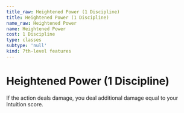 ```yaml
---
title_raw: Heightened Power (1 Discipline)
title: Heightened Power (1 Discipline)
name_raw: Heightened Power
name: Heightened Power
cost: 1 Discipline
type: classes
subtype: 'null'
kind: 7th-level features
---
```


# Heightened Power (1 Discipline)

If the action deals damage, you deal additional damage equal to your Intuition score.

